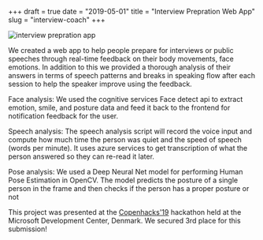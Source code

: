 +++ 
draft = true
date = "2019-05-01"
title = "Interview Prepration Web App"
slug = "interview-coach"
+++

  ![interview prepration app](/img/interview_coach.jpg)

We created a web app to help people prepare for interviews or public speeches through real-time feedback on their body movements, face emotions. In addition to this we provided a thorough analysis of their answers in terms of speech patterns and breaks in speaking flow after each session to help the speaker improve using the feedback.

Face analysis: We used the cognitive services Face detect api to extract emotion, smile, and posture data and feed it back to the frontend for notification feedback for the user.

Speech analysis: The speech analysis script will record the voice input and compute how much time the person was quiet and the speed of speech (words per minute). It uses azure services to get transcription of what the person answered so they can re-read it later.

Pose analysis: We used a Deep Neural Net model for performing Human Pose Estimation in OpenCV. The model predicts the posture of a single person in the frame and then checks if the person has a proper posture or not

This project was presented at the [Copenhacks'19](https://devpost.com/software/copenhack2019) hackathon held at the Microsoft Development Center, Denmark. We secured 3rd place for this submission!

